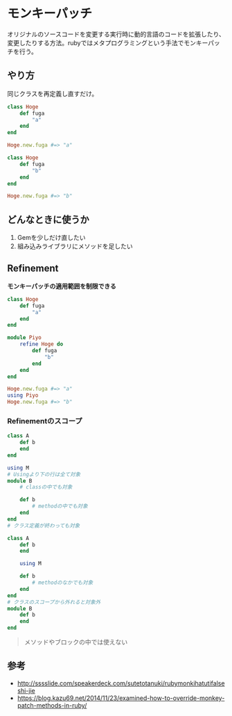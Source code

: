 # モンキーパッチ
オリジナルのソースコードを変更する実行時に動的言語のコードを拡張したり、変更したりする方法。rubyではメタプログラミングという手法でモンキーパッチを行う。

## やり方
同じクラスを再定義し直すだけ。

```rb
class Hoge
	def fuga
		"a"
	end
end

Hoge.new.fuga #=> "a"

class Hoge
	def fuga
		"b"
	end
end

Hoge.new.fuga #=> "b"
```

## どんなときに使うか
1. Gemを少しだけ直したい
2. 組み込みライブラリにメソッドを足したい

## Refinement
**モンキーパッチの適用範囲を制限できる**

```rb
class Hoge
	def fuga
		"a"
	end
end

module Piyo
	refine Hoge do
		def fuga
			"b"
		end
	end
end

Hoge.new.fuga #=> "a"
using Piyo
Hoge.new.fuga #=> "b"
```

### Refinementのスコープ

```rb
class A
	def b
	end
end

using M
# Usingより下の行は全て対象
module B
	# classの中でも対象

	def b
		# methodの中でも対象
	end
end
# クラス定義が終わっても対象
```

```rb
class A
	def b
	end

	using M

	def b
		# methodのなかでも対象
	end
end
# クラスのスコープから外れると対象外
module B
	def b
	end
end
```

> メソッドやブロックの中では使えない

## 参考
- http://sssslide.com/speakerdeck.com/sutetotanuki/rubymonkihatutifalseshi-jie
- https://blog.kazu69.net/2014/11/23/examined-how-to-override-monkey-patch-methods-in-ruby/
